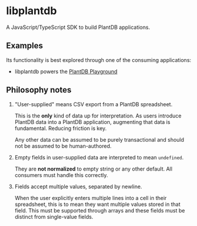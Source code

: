 # libplantdb

A JavaScript/TypeScript SDK to build PlantDB applications.

## Examples

Its functionality is best explored through one of the consuming applications:

-   libplantdb powers the [PlantDB Playground](https://github.com/oliversalzburg/plantdb/tree/main/packages/plant-playground)

## Philosophy notes

1. "User-supplied" means CSV export from a PlantDB spreadsheet.

    This is the **only** kind of data up for interpretation. As users introduce PlantDB data into a PlantDB application, augmenting that data is fundamental. Reducing friction is key.

    Any other data can be assumed to be purely transactional and should not be assumed to be human-authored.

2. Empty fields in user-supplied data are interpreted to mean `undefined`.

    They are **not normalized** to empty string or any other default. All consumers must handle this correctly.

3. Fields accept multiple values, separated by newline.

    When the user explicitly enters multiple lines into a cell in their spreadsheet, this is to mean they want multiple values stored in that field. This must be supported through arrays and these fields must be distinct from single-value fields.

